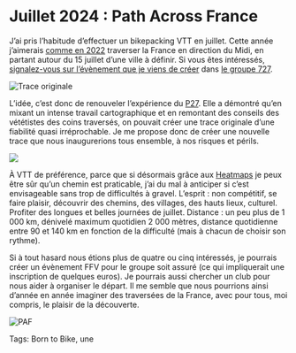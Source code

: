 # Juillet 2024 : Path Across France

J’ai pris l’habitude d’effectuer un bikepacking VTT en juillet. Cette année j’aimerais [comme en 2022](https://tcrouzet.com/2022/07/15/une-traversee-de-la-france-a-vtt/) traverser la France en direction du Midi, en partant autour du 15 juillet d’une ville à définir. Si vous êtes intéressés, [signalez-vous sur l’évènement que je viens de créer](https://www.facebook.com/events/7057771327648143?ref=newsfeed) dans [le groupe 727](https://www.facebook.com/groups/727tour).

![Trace originale](https://tcrouzet.com/images_tc/2024/01/pas-map.jpg)

L’idée, c’est donc de renouveler l’expérience du [P27](https://727.tcrouzet.com/p27/). Elle a démontré qu’en mixant un intense travail cartographique et en remontant des conseils des vététistes des coins traversés, on pouvait créer une trace originale d’une fiabilité quasi irréprochable. Je me propose donc de créer une nouvelle trace que nous inaugurerions tous ensemble, à nos risques et périls.

![](https://tcrouzet.com/images_tc/2024/01/logo-1.png)

À VTT de préférence, parce que si désormais grâce aux [Heatmaps](https://tcrouzet.com/2022/09/29/heatmap-le-tracage-social-pour-gravel-et-vtt/) je peux être sûr qu’un chemin est praticable, j’ai du mal à anticiper si c’est envisageable sans trop de difficultés à gravel. L’esprit : non compétitif, se faire plaisir, découvrir des chemins, des villages, des hauts lieux, culturel. Profiter des longues et belles journées de juillet. Distance : un peu plus de 1 000 km, dénivelé maximum quotidien 2 000 mètres, distance quotidienne entre 90 et 140 km en fonction de la difficulté (mais à chacun de choisir son rythme).

Si à tout hasard nous étions plus de quatre ou cinq intéressés, je pourrais créer un évènement FFV pour le groupe soit assuré (ce qui impliquerait une inscription de quelques euros). Je pourrais aussi chercher un club pour nous aider à organiser le départ. Il me semble que nous pourrions ainsi d’année en année imaginer des traversées de la France, avec pour tous, moi compris, le plaisir de la découverte.

![PAF](https://tcrouzet.com/images_tc/2024/01/logos-1.png)

Tags: Born to Bike, une
